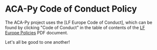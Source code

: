 # ACA-Py Code of Conduct Policy

The ACA-Py project uses the [LF Europe Code of Conduct], which can be found by clicking "Code of Conduct" in the table of contents of the [LF Europe Policies] PDF document.

[LF Europe Policies]: https://www.linuxfoundation.org/hubfs/lfeu_policies_exhibitb_051024b.pdf?hsLang=en

Let's all be good to one another!
